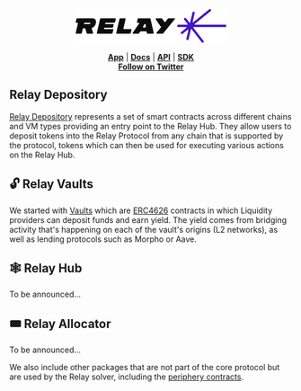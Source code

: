 <p align="center">
  <picture>
    <source media="(prefers-color-scheme: dark)" srcset="https://github.com/relayprotocol/.github/blob/main/profile/lockup_white.png">
    <img alt="reservoir logo" src="https://github.com/relayprotocol/.github/blob/main/profile/lockup_violet.png" width="auto" height="60">
  </picture>
</p>

<p align="center">
  
<p>
<div align="center">
  <a href="https://relay.link/bridge"><b>App</b></a> |
  <a href="https://docs.relay.link"><b>Docs</b></a>  | 
  <a href="https://docs.relay.link/references/api/overview"><b>API</b></a> |
  <a href="https://docs.relay.link/references/sdk/getting-started"><b>SDK</b></a>
</div>
<div align="center">
  <a href="https://x.com/RelayProtocol"><b>Follow on Twitter</b></a>
</div>

## Relay Depository

[Relay Depository](https://github.com/relayprotocol/relay-depository) represents a set of smart contracts across different chains and VM types providing an entry point to the Relay Hub. They allow users to deposit tokens into the Relay Protocol from any chain that is supported by the protocol, tokens which can then be used for executing various actions on the Relay Hub.

## 🔓 Relay Vaults

We started with [Vaults](https://github.com/relayprotocol/relay-vaults) which are [ERC4626](https://ethereum.org/en/developers/docs/standards/tokens/erc-4626/) contracts in which Liquidity providers can deposit funds and earn yield. The yield comes from bridging activity that's happening on each of the vault's origins (L2 networks), as well as lending protocols such as Morpho or Aave.

## 🕸️ Relay Hub

To be announced...

## 🎟️ Relay Allocator

To be announced...


We also include other packages that are not part of the core protocol but are used by the Relay solver, including the [periphery contracts](https://github.com/relayprotocol/relay-periphery).
